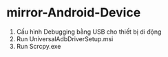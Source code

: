 # mirror-Android-Device
1. Cấu hình Debugging bằng USB cho thiết bị di động 
2. Run UniversalAdbDriverSetup.msi
3. Run Scrcpy.exe

